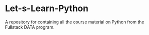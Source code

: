 # Let-s-Learn-Python
A repository for containing all the course material on Python from the Fullstack DATA program. 
